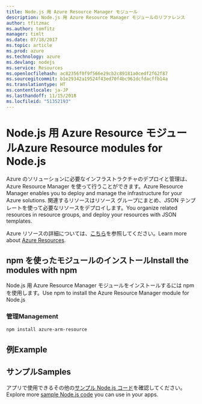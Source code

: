 ```yaml
---
title: Node.js 用 Azure Resource Manager モジュール
description: Node.js 用 Azure Resource Manager モジュールのリファレンス
author: tfitzmac
ms.author: tomfitz
manager: timlt
ms.date: 07/18/2017
ms.topic: article
ms.prod: azure
ms.technology: azure
ms.devlang: nodejs
ms.service: Resources
ms.openlocfilehash: ac82356f0f9f566e29cb2c89181a0cedf2f62f87
ms.sourcegitcommit: b1e29342a19524f43ed70f4bc961dcfdacffb14a
ms.translationtype: HT
ms.contentlocale: ja-JP
ms.lasthandoff: 11/15/2018
ms.locfileid: "51352193"
---
```

# <a name="azure-resource-modules-for-nodejs"></a><span data-ttu-id="2c61b-103">Node.js 用 Azure Resource モジュール</span><span class="sxs-lookup"><span data-stu-id="2c61b-103">Azure Resource modules for Node.js</span></span>

<span data-ttu-id="2c61b-104">Azure のソリューションに必要なインフラストラクチャのデプロイと管理は、Azure Resource Manager を使って行うことができます。</span><span class="sxs-lookup"><span data-stu-id="2c61b-104">Azure Resource Manager enables you to deploy and manage the infrastructure for your Azure solutions.</span></span> <span data-ttu-id="2c61b-105">関連するリソースはリソース グループにまとめ、JSON テンプレートを使って必要なリソースをデプロイします。</span><span class="sxs-lookup"><span data-stu-id="2c61b-105">You organize related resources in resource groups, and deploy your resources with JSON templates.</span></span>

<span data-ttu-id="2c61b-106">Azure リソースの詳細については、[こちら](https://docs.microsoft.com/azure/azure-resource-manager/)を参照してください。</span><span class="sxs-lookup"><span data-stu-id="2c61b-106">Learn more about [Azure Resources](https://docs.microsoft.com/azure/azure-resource-manager/).</span></span>

## <a name="install-the-modules-with-npm"></a><span data-ttu-id="2c61b-107">npm を使ったモジュールのインストール</span><span class="sxs-lookup"><span data-stu-id="2c61b-107">Install the modules with npm</span></span>

<span data-ttu-id="2c61b-108">Node.js 用 Azure Resource Manager モジュールをインストールするには npm を使用します。</span><span class="sxs-lookup"><span data-stu-id="2c61b-108">Use npm to install the Azure Resource Manager module for Node.js</span></span>

### <a name="management"></a><span data-ttu-id="2c61b-109">管理</span><span class="sxs-lookup"><span data-stu-id="2c61b-109">Management</span></span>

```bash
npm install azure-arm-resource
```

## <a name="example"></a><span data-ttu-id="2c61b-110">例</span><span class="sxs-lookup"><span data-stu-id="2c61b-110">Example</span></span>

## <a name="samples"></a><span data-ttu-id="2c61b-111">サンプル</span><span class="sxs-lookup"><span data-stu-id="2c61b-111">Samples</span></span>

<span data-ttu-id="2c61b-112">アプリで使用できるその他の[サンプル Node.js コード](https://azure.microsoft.com/resources/samples/?platform=nodejs)を確認してください。</span><span class="sxs-lookup"><span data-stu-id="2c61b-112">Explore more [sample Node.js code](https://azure.microsoft.com/resources/samples/?platform=nodejs) you can use in your apps.</span></span>